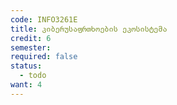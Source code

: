 ```yaml
---
code: INFO3261E
title: კიბერუსაფრთხოების ეკოსისტემა
credit: 6
semester: 
required: false
status:
  - todo
want: 4
---
```



